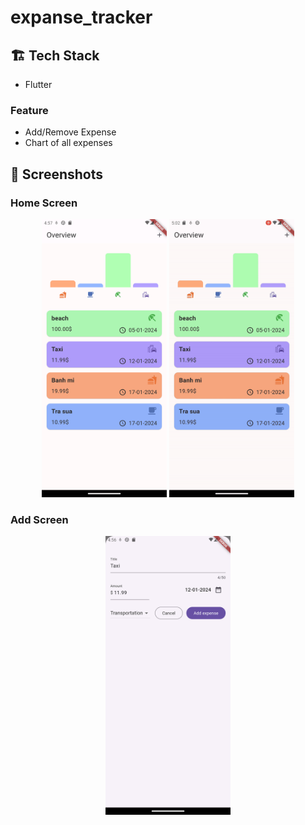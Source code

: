 # expanse_tracker

## :building_construction: Tech Stack
- Flutter

### Feature
- Add/Remove Expense
- Chart of all expenses

## :camera_flash: **Screenshots**
### Home Screen
<p align="center">
<img img width="200" src="./assets/home.png">
<img img width="200" src="./assets/remove.gif">
</p>

### Add Screen
<p align="center">
<img img width="200" src="./assets/add.png">
</p>
